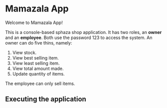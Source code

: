 # Mamazala App

Welcome to Mamazala App!

This is a console-based sphaza shop application. It has two roles, an <b>owner</b> and an <b>employee</b>. Both use the password 123 to access the system. An owner can do five thins, namely:
1. View stock.
2. View best selling item.
3. View least selling item.
4. View total amount made.
5. Update quantity of items.

The employee can only sell items. 

## Executing the application
